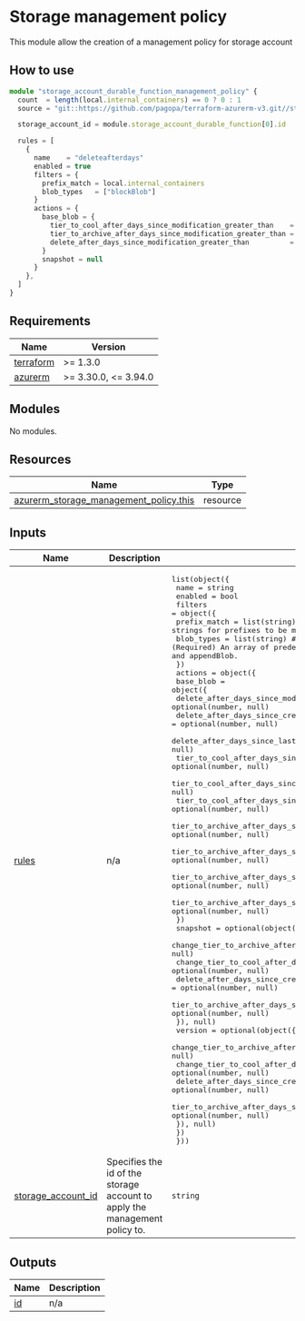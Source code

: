 # Storage management policy

This module allow the creation of a management policy for storage account

## How to use

```ts
module "storage_account_durable_function_management_policy" {
  count  = length(local.internal_containers) == 0 ? 0 : 1
  source = "git::https://github.com/pagopa/terraform-azurerm-v3.git//storage_management_policy?ref=v3.13.0"

  storage_account_id = module.storage_account_durable_function[0].id

  rules = [
    {
      name    = "deleteafterdays"
      enabled = true
      filters = {
        prefix_match = local.internal_containers
        blob_types   = ["blockBlob"]
      }
      actions = {
        base_blob = {
          tier_to_cool_after_days_since_modification_greater_than    = 0
          tier_to_archive_after_days_since_modification_greater_than = 0
          delete_after_days_since_modification_greater_than          = var.internal_storage.blobs_retention_days
        }
        snapshot = null
      }
    },
  ]
}
```

<!-- markdownlint-disable -->
<!-- BEGINNING OF PRE-COMMIT-TERRAFORM DOCS HOOK -->
## Requirements

| Name | Version |
|------|---------|
| <a name="requirement_terraform"></a> [terraform](#requirement\_terraform) | >= 1.3.0 |
| <a name="requirement_azurerm"></a> [azurerm](#requirement\_azurerm) | >= 3.30.0, <= 3.94.0 |

## Modules

No modules.

## Resources

| Name | Type |
|------|------|
| [azurerm_storage_management_policy.this](https://registry.terraform.io/providers/hashicorp/azurerm/latest/docs/resources/storage_management_policy) | resource |

## Inputs

| Name | Description | Type | Default | Required |
|------|-------------|------|---------|:--------:|
| <a name="input_rules"></a> [rules](#input\_rules) | n/a | <pre>list(object({<br>    name    = string<br>    enabled = bool<br>    filters = object({<br>      prefix_match = list(string) # (Optional) An array of strings for prefixes to be matched.<br>      blob_types   = list(string) # (Required) An array of predefined values. Valid options are blockBlob and appendBlob.<br>    })<br>    actions = object({<br>      base_blob = object({<br>        delete_after_days_since_modification_greater_than              = optional(number, null)<br>        delete_after_days_since_creation_greater_than                  = optional(number, null)<br>        delete_after_days_since_last_access_time_greater_than          = optional(number, null)<br>        tier_to_cool_after_days_since_modification_greater_than        = optional(number, null)<br>        tier_to_cool_after_days_since_creation_greater_than            = optional(number, null)<br>        tier_to_cool_after_days_since_last_access_time_greater_than    = optional(number, null)<br>        tier_to_archive_after_days_since_modification_greater_than     = optional(number, null)<br>        tier_to_archive_after_days_since_creation_greater_than         = optional(number, null)<br>        tier_to_archive_after_days_since_last_access_time_greater_than = optional(number, null)<br>        tier_to_archive_after_days_since_last_tier_change_greater_than = optional(number, null)<br>      })<br>      snapshot = optional(object({<br>        change_tier_to_archive_after_days_since_creation               = optional(number, null)<br>        change_tier_to_cool_after_days_since_creation                  = optional(number, null)<br>        delete_after_days_since_creation_greater_than                  = optional(number, null)<br>        tier_to_archive_after_days_since_last_tier_change_greater_than = optional(number, null)<br>      }), null)<br>      version = optional(object({<br>        change_tier_to_archive_after_days_since_creation               = optional(number, null)<br>        change_tier_to_cool_after_days_since_creation                  = optional(number, null)<br>        delete_after_days_since_creation                               = optional(number, null)<br>        tier_to_archive_after_days_since_last_tier_change_greater_than = optional(number, null)<br>      }), null)<br>    })<br>  }))</pre> | `[]` | no |
| <a name="input_storage_account_id"></a> [storage\_account\_id](#input\_storage\_account\_id) | Specifies the id of the storage account to apply the management policy to. | `string` | n/a | yes |

## Outputs

| Name | Description |
|------|-------------|
| <a name="output_id"></a> [id](#output\_id) | n/a |
<!-- END OF PRE-COMMIT-TERRAFORM DOCS HOOK -->
